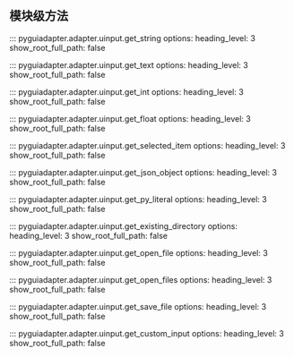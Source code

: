 ## 模块级方法
::: pyguiadapter.adapter.uinput.get_string
    options:
        heading_level: 3
        show_root_full_path: false

::: pyguiadapter.adapter.uinput.get_text
    options:
        heading_level: 3
        show_root_full_path: false

::: pyguiadapter.adapter.uinput.get_int
    options:
        heading_level: 3
        show_root_full_path: false

::: pyguiadapter.adapter.uinput.get_float
    options:
        heading_level: 3
        show_root_full_path: false

::: pyguiadapter.adapter.uinput.get_selected_item
    options:
        heading_level: 3
        show_root_full_path: false

::: pyguiadapter.adapter.uinput.get_json_object
    options:
        heading_level: 3
        show_root_full_path: false

::: pyguiadapter.adapter.uinput.get_py_literal
    options:
        heading_level: 3
        show_root_full_path: false

::: pyguiadapter.adapter.uinput.get_existing_directory
    options:
        heading_level: 3
        show_root_full_path: false

::: pyguiadapter.adapter.uinput.get_open_file
    options:
        heading_level: 3
        show_root_full_path: false

::: pyguiadapter.adapter.uinput.get_open_files
    options:
        heading_level: 3
        show_root_full_path: false

::: pyguiadapter.adapter.uinput.get_save_file
    options:
        heading_level: 3
        show_root_full_path: false

::: pyguiadapter.adapter.uinput.get_custom_input
    options:
        heading_level: 3
        show_root_full_path: false